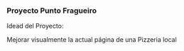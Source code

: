 ### Proyecto Punto Fragueiro

Idead del Proyecto:

Mejorar visualmente la actual página de una Pizzeria local
